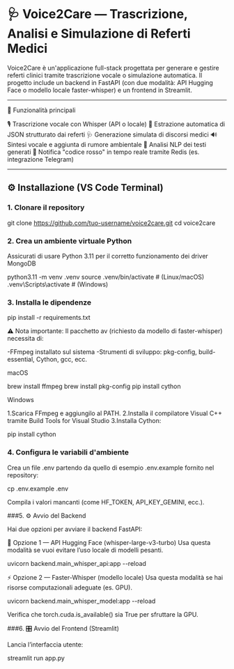 # 🩺 Voice2Care — Trascrizione, Analisi e Simulazione di Referti Medici

Voice2Care è un'applicazione full-stack progettata per generare e gestire referti clinici tramite trascrizione vocale o simulazione automatica. 
Il progetto include un backend in FastAPI (con due modalità: API Hugging Face o modello locale faster-whisper) e un frontend in Streamlit.

---

🧠 Funzionalità principali

🎙️ Trascrizione vocale con Whisper (API o locale)
🧾 Estrazione automatica di JSON strutturato dai referti
🩺 Generazione simulata di discorsi medici
🔊 Sintesi vocale e aggiunta di rumore ambientale
🧠 Analisi NLP dei testi generati
🚨 Notifica "codice rosso" in tempo reale tramite Redis (es. integrazione Telegram)

---

## ⚙️ Installazione (VS Code Terminal)

### 1. Clonare il repository

git clone https://github.com/tuo-username/voice2care.git
cd voice2care

### 2. Crea un ambiente virtuale Python

Assicurati di usare Python 3.11 per il corretto funzionamento dei driver MongoDB

python3.11 -m venv .venv
source .venv/bin/activate  # (Linux/macOS)
.venv\Scripts\activate     # (Windows)

### 3. Installa le dipendenze

pip install -r requirements.txt

⚠️ Nota importante:
Il pacchetto av (richiesto da modello di faster-whisper) necessita di:

-FFmpeg installato sul sistema
-Strumenti di sviluppo: pkg-config, build-essential, Cython, gcc, ecc.

macOS

brew install ffmpeg
brew install pkg-config
pip install cython

Windows

1.Scarica FFmpeg e aggiungilo al PATH.
2.Installa il compilatore Visual C++ tramite Build Tools for Visual Studio
3.Installa Cython:

pip install cython


### 4. Configura le variabili d'ambiente

Crea un file .env partendo da quello di esempio .env.example fornito nel repository:

cp .env.example .env

Compila i valori mancanti (come HF_TOKEN, API_KEY_GEMINI, ecc.).


###5. ⚙️ Avvio del Backend

Hai due opzioni per avviare il backend FastAPI:

🔁 Opzione 1 — API Hugging Face (whisper-large-v3-turbo)
Usa questa modalità se vuoi evitare l’uso locale di modelli pesanti.

uvicorn backend.main_whisper_api:app --reload

⚡ Opzione 2 — Faster-Whisper (modello locale)
Usa questa modalità se hai risorse computazionali adeguate (es. GPU).

uvicorn backend.main_whisper_model:app --reload

Verifica che torch.cuda.is_available() sia True per sfruttare la GPU.

###6. 🎛️ Avvio del Frontend (Streamlit)

Lancia l’interfaccia utente:

streamlit run app.py



